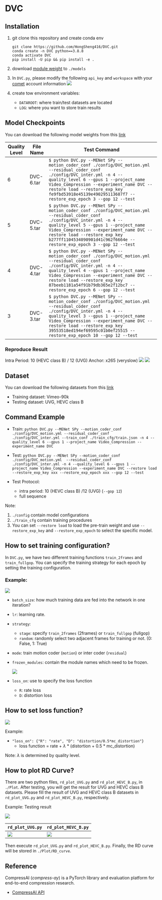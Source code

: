 # DVC

## Installation
1. git clone this repository and create conda env
    ```
    git clone https://github.com/HongSheng416/DVC.git
    conda create -n DVC python==3.8.8
    conda activate DVC
    pip install -U pip && pip install -e .
    ```
2. download [module weight](https://drive.google.com/drive/folders/1y6jSIXGQ6NOrT0Hv8_T5uYrEeaPmRcCB?usp=sharing) to `./models`
3. In `DVC.py`, please modify the following `api_key` and `workspace` with your [comet](https://www.comet.com/site/) account information
![](https://i.imgur.com/ARNCv2N.png)

4. create tow environment variables:
    * `DATAROOT`: where train/test datasets are located
    * `LOG`: where you want to store train results

## Model Checkpoints
You can download the following model weights from this [link](https://drive.google.com/drive/folders/1MkHei6MpkfCgyDboV9F-xqTcUDA-sm7-?usp=sharing)



| Quality Level | File Name | Test Command                                                                                                                                                                                                                                                                                                             |
| ------------- | --------- | ------------------------------------------------------------------------------------------------------------------------------------------------------------------------------------------------------------------------------------------------------------------------------------------------------------------------ |
| 6             | DVC-6.tar | `$ python DVC.py --MENet SPy --motion_coder_conf ./config/DVC_motion.yml  --residual_coder_conf ./config/DVC_inter.yml -n 4 --quality_level 6 --gpus 1 --project_name Video_Compression --experiment_name DVC --restore load --restore_exp_key fe9fbd53918e45139e490295113687f7 --restore_exp_epoch 3 --gop 12 --test `  |
| 5             | DVC-5.tar | `$ python DVC.py --MENet SPy --motion_coder_conf ./config/DVC_motion.yml  --residual_coder_conf ./config/DVC_inter.yml -n 4 --quality_level 5 --gpus 1 --project_name Video_Compression --experiment_name DVC --restore load --restore_exp_key b277ff1104534090901d41c962f6664e --restore_exp_epoch 3 --gop 12 --test `  |
| 4             | DVC-4.tar | `$ python DVC.py --MENet SPy --motion_coder_conf ./config/DVC_motion.yml  --residual_coder_conf ./config/DVC_inter.yml -n 4 --quality_level 4 --gpus 1 --project_name Video_Compression --experiment_name DVC --restore load --restore_exp_key 87beeb1181a54f91b79db365e2f12bc7 --restore_exp_epoch 6 --gop 12 --test `  |
| 3             | DVC-3.tar | `$ python DVC.py --MENet SPy --motion_coder_conf ./config/DVC_motion.yml  --residual_coder_conf ./config/DVC_inter.yml -n 4 --quality_level 3 --gpus 1 --project_name Video_Compression --experiment_name DVC --restore load --restore_exp_key 39553518ed194ef69595c01b0ef25515 --restore_exp_epoch 10 --gop 12 --test ` |

### Reproduce Result
Intra Period: 10 (HEVC class B) / 12 (UVG)
Anchor: x265 (veryslow)
![](https://i.imgur.com/7y1HyTY.png)
![](https://i.imgur.com/pviOSWP.png)



## Dataset
You can download the following datasets from this [link](https://drive.google.com/drive/folders/1bMOsJTbiJKvcirROAem8Jj5ocGB01Wpv?usp=sharing)
* Training dataset: Vimeo-90k
* Testing dataset: UVG, HEVC class B

## Command Example
* Train: `python DVC.py --MENet SPy --motion_coder_conf ./config/DVC_motion.yml --residual_coder_conf ./config/DVC_inter.yml --train_conf ./train_cfg/train.json -n 4 --quality_level 6 --gpus 1 --project_name Video_Compression --experiment_name DVC`

* Test: `python DVC.py --MENet SPy --motion_coder_conf ./config/DVC_motion.yml  --residual_coder_conf ./config/DVC_inter.yml -n 4 --quality_level 6 --gpus 1 --project_name Video_Compression --experiment_name DVC --restore load --restore_exp_key xxx --restore_exp_epoch xxx --gop 12 --test`
* Test Protocol: 
    * intra period: 10 (HEVC class B) /12 (UVG) (`--gop 12`)
    * full sequence


Note: 
1. `./config` contain model configurations
2. `./train_cfg` contain training procedures
3. You can set `--restore load` to load the pre-train weight and use `--restore_exp_key` and `--restore_exp_epoch` to select the specific model.

## How to set training configuration?
In `DVC.py`, we have two different training functions `train_2frames` and `train_fullgop`. 
You can specify the training strategy for each epoch by setting the training configuration.

### Example:
![](https://i.imgur.com/eZLubKW.png)

* `batch_size`: how much training data are fed into the network in one iteration?
* `lr`: learning rate.
* `strategy`: 
    * `stage`: specify `train_2frames` (2frames) or `train_fullgop` (fullgop)
    * `random`: randomly select two adjacent frames for training or not. (0: False, 1: True)
* `mode`: train motion coder (`motion`) or inter coder (`residual`)
* `frozen_modules`: contain the module names which need to be frozen.

    ![](https://i.imgur.com/nZwC2Fa.png)
* `loss_on`: use to specify the loss function
    * `R`: rate loss
    * `D`: distortion loss

## How to set loss function?
![](https://i.imgur.com/VStvaJC.png)

Example: 
* `"loss_on": {"R": "rate", "D": "distortion/0.5*mc_distortion"}`
	* loss function = rate + $\lambda$ * (distortion + 0.5 * mc_distortion)

Note: $\lambda$ is determined by quality level.

## How to plot RD Curve?
There are two python files, `rd_plot_UVG.py` and `rd_plot_HEVC_B.py`, in `./Plot`.
After testing, you will get the result for UVG and HEVC class B datasets.
Please fill the result of UVG and HEVC class B datasets in `rd_plot_UVG.py` and `rd_plot_HEVC_B.py`, respectively.

Example:
Testing result

![](https://i.imgur.com/wPZZl6A.jpg)



| `rd_plot_UVG.py`                     | `rd_plot_HEVC_B.py`                  |
| ------------------------------------ | ------------------------------------ |
| ![](https://i.imgur.com/pl86EuB.png) | ![](https://i.imgur.com/FhyGruf.png) |

Then execute `rd_plot_UVG.py` and `rd_plot_HEVC_B.py`.
Finally, the RD curve will be stored in `./Plot/RD_curve`.

## Reference
CompressAI (_compress-ay_) is a PyTorch library and evaluation platform for
end-to-end compression research.

* [CompressAI API](https://interdigitalinc.github.io/CompressAI/)
